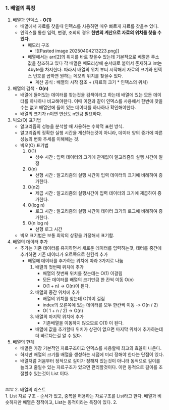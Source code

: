 

### 1. 배열의 특징
1. 배열과 인덱스 -  **O(1)** 
	- 배열에서 자료를 찾을때 인덱스를 사용하면 매우 빠르게 자료를 찾을수 있다.
	- 인덱스를 통한 입력, 변경, 조회의 경우 **한번의 계산으로 자료의 위치를 찾을 수 있다.**
		- 메모리 구조
			- ![[Pasted image 20250404213223.png]]
		- 배열에서는 arr[2]의 위치를 바로 찾을수 있는데 기본적으로 베열은 주소 값을 참조하고 있다 각 배열은 메모리상에 순서대로 붙어서 존재하고 int는 4byte를 차지한다. 따라서 배열의 위치 부터 시작해서 자료의 크기와 인덱스 번호를 곱하면 원하는 메모리 위치를 찾을수 있다.
			- 계산 공식 : 배열의 시작 참조 + (자료의 크기 * 인덱스의 위치) 
2. 배열의 검색 - **O(n)** 
	- 배열에 들어있는 데이터를 찾는것을 검색이라고 하는데 배열에 있는 모든 데이터를 하나하나 비교해야한다. 이때 이전과 같이 인덱스를 사용해서 한번에 찾을수는 없고 배열안에 들어 있는 데이터를 하나하나 확인해야한다.
	- 배열의 크기가 n이면 연산도 n만큼 필요하다.
3. 빅오(O) 표기법
	- 알고리즘의 성능을 분석할 때 사용하는 수학적 표현 방식.
	- 알고리즘의 정확한 실행 시간을 계산하는것이 아니라, 데이터 양의 증가에 따른 성능의 변화 추세를 이해해는 것.
	- 빅오(O) 표기법
		1. O(1) 
			- 상수 시간 : 입력 데이터의 크기에 관계없이 알고리즘의 실행 시간이 일정
		2. O(n)
			- 선형 시간 : 알고리즘의 실행 시간이 입력 데이터의 크기에 비례하여 증가한다.
		3. O(n2)
			- 제곱 시간 : 알고리즘의 실행시간이 입력 데이터의 크기에 제곱하여 증가한다. 
		4. O(log n)
			- 로그 시간 : 알고리즘의 실행 시간이 데이터 크기의 로그에 비례하여 증가한다.
		5. O(n log n)
			- 선형 로그 시간
	- 빅오 표기법은 보통 최악의 상황을 가정해서 표기함.
4. 배열의 데이터 추가
	- 추가는 기존 데이터를 유지하면서 새로운 데이터를 입력하는것, 데터를 중간에 추가하면 기존 데이터가 오르쪽으로 한칸씩 추가
		- 배열에 데이터를 추가하는 위치에 따라 3가지로 나눔
			1. 배열의 첫번째 위치에 추가
				- 배열의 첫번째 위치를 찾는데는 O(1) 이걸림
				- 모든 데이터를 배열의 크기만큼 한 칸씩 이동 O(n)
				- O(1 + n) -> O(n)이 된다.
			2. 배열의 중간 위치에 추가
				- 배열의 위치를 찾는데 O(1)이 걸림
				- index의 오른쪽에 있는 데이터를 모두 한칸씩 이동 -> O(n / 2)
				- O( 1 + n  / 2) -> O(n)
			3. 배열의 마지막 위치에 추가
				- 기존배열을 이동하지 않으므로 O(1) 이 된다.
			- 배열에 값을 추가할때 위치가 상관이 없으면 마지막 위치에 추가하는데 더 빠르다는걸 알 수 있다.
5. 배열의 한계
	- 배열은 가장 기본적인 자료구조이고 인덱스를 사용할때 최고의 효율이 나온다.
	- 하지만 배열의 크기를 배열을 생성하는 시점에 미리 정해야 한다는 단점이 있다.
	- 배열처럼 처음부터 정적으로 길이가 정해져 있는것이 아니라 동적으로 길이를 늘리고 줄일수 있는 자료구조가 있으면 편리할것이다. 이런 동적으로 길이를 조절할수 있는것이 List 이다.

<br>
### 2. 배열의 리스트
<br>
1. List 자료 구조
	- 순서가 있고, 중복을 허용하는 자료구조를 List라고 한다. 배열과 비슷하지만 배열은 정적이고, List는 동적이라는 특징이 있다.
2. 

